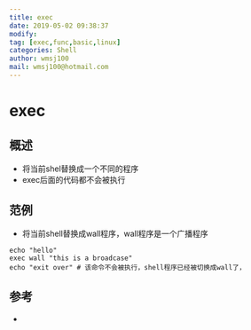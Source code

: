 ```yaml
---
title: exec
date: 2019-05-02 09:38:37	
modify: 
tag: [exec,func,basic,linux]
categories: Shell
author: wmsj100
mail: wmsj100@hotmail.com
---
```


# exec

## 概述
- 将当前shel替换成一个不同的程序
- exec后面的代码都不会被执行

## 范例
- 将当前shell替换成wall程序，wall程序是一个广播程序
```shell
echo "hello"
exec wall "this is a broadcase"
echo "exit over" # 该命令不会被执行，shell程序已经被切换成wall了，
```

## 参考
- []()
